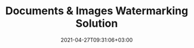 ---
############################# Static ############################
layout: "product"
date: 2021-04-27T09:31:06+03:00
draft: false

############################# Head ############################
head_title: "Documents Watermark Manipulation | Cloud, On-Premise Solution & Online App"
head_description: "Add, edit, replace, remove, rotate text and image watermarks on PDF, Word documents, Excel spreadsheets, presentations, OpenDocument & RTF file formats."

############################# Header ############################
title: "Documents & Images Watermarking Solution"
description: "Flexible documents watermarking solution for professionals to manipulate watermarks within documents in any language or platform.‎"

############################# APIs ###############################
apis:
  enable: true

  api:
    # api loop
    - title: "GroupDocs.Watermark Cloud APIs Include"
      link: "https://sdks.groupdocs.cloud/watermark/family"
      label: "View All Cloud APIs"
      api_product:
        # api_product loop
        - link: "https://sdks.groupdocs.cloud/watermark/curl/"
          img_alt: "GroupDocs.Watermark Cloud for cURL"
          image: "/sdk/272x272/groupdocs_watermark-for-curl.webp"
          product: "GroupDocs.Watermark"
          platform: "cURL"
          content: "Work with cURL RESTful document watermark API to quickly annotate PDF, Word, Excel, PowerPoint, Visio, images and many other formats in your applications."

        # api_product loop
        - link: "https://sdks.groupdocs.cloud/watermark/net/"
          img_alt: "GroupDocs.Watermark Cloud SDK for .NET"
          image: "/sdk/272x272/groupdocs_watermark-for-net.webp"
          product: "GroupDocs.Watermark"
          platform: ".NET"
          content: "Use watermark RESTful API easily with .NET SDK to add text, watermark, area, point and various other watermark types to 40+ popular file formats."

        # api_product loop
        - link: "https://sdks.groupdocs.cloud/watermark/java/"
          img_alt: "GroupDocs.Watermark Cloud SDK for Java"
          image: "/sdk/272x272/groupdocs_watermark-for-java.webp"
          product: "GroupDocs.Watermark"
          platform: "Java"
          content: "Add high quality document watermark features to document and image formats with specially designed document watermark SDK for Java."
    # api loop
    - title: "GroupDocs.Watermark On Premise APIs Include"
      link: "/watermark/family"
      label: "View All On Premise APIs"
      api_product:
        # api_product loop
        - link: "/watermark/net/"
          img_alt: "GroupDocs.Watermark for .NET"
          image: "https://www.groupdocs.cloud/templates/groupdocs/images/product-logos/groupdocs-watermark-net.webp"
          product: "GroupDocs.Watermark for"
          platform: ".NET"
          content: "Native .NET API to efficiently add, edit or delete annotations from documents and images. Supports working with all popular watermark types."

        # api_product loop
        - link: "/watermark/java/"
          img_alt: "GroupDocs.Watermark for Java"
          image: "https://www.groupdocs.cloud/templates/groupdocs/images/product-logos/groupdocs-watermark-java.webp"
          product: "GroupDocs.Watermark for"
          platform: "Java"
          content: "Java file watermark API to comprehensively annotate most common document and image file formats on any operating system with JDK installed."
    # api loop
    - title: "GroupDocs.Watermark Cross Platform Apps Include"
      link: "https://sdks.groupdocs.cloud/watermark/family"
      label: "View All Cross Platform Apps"
      api_product:
        # api_product loop
        - link: "https://sdks.groupdocs.cloud/watermark/total"
          img_alt: "GroupDocs.Watermark Total"
          image: "https://www.aspose.cloud/templates/asposeapp/images/products/logo/aspose_watermark-app.webp"
          product: "GroupDocs.Watermark"
          platform: "Total"
          content: "Free online app to add watermarks to Word, PowerPoint, Excel, PDF and 40+ other file formats."

        # api_product loop
        - link: "https://sdks.groupdocs.cloud/watermark/docx"
          img_alt: "GroupDocs.Watermark DOCX"
          image: "https://www.aspose.cloud/templates/groupdocsapp/images/products/logo/groupdocs_words-app.webp"
          product: "GroupDocs.Watermark"
          platform: "DOCX"
          content: "Add text-based watermarks to Microsoft Word documents online."

        # api_product loop
        - link: "https://sdks.groupdocs.cloud/watermark/pdf"
          img_alt: "GroupDocs.Watermark PDF"
          image: "https://www.aspose.cloud/templates/groupdocsapp/images/products/logo/groupdocs_pdf-app.webp"
          product: "GroupDocs.Watermark"
          platform: "PDF"
          content: "Add high quality document watermark features to document and image formats with specially designed document watermark SDK for Java."

    

############################# Back to top ###############################
back_to_top:
  enable: true
---
